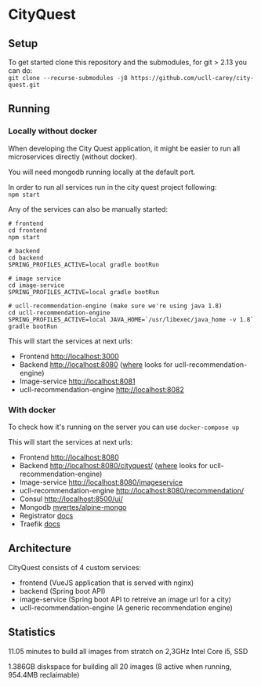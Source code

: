 # CityQuest

## Setup
To get started clone this repository and the submodules, for git > 2.13 you can do:<br>
`git clone --recurse-submodules -j8 https://github.com/ucll-carey/city-quest.git`

## Running
### Locally without docker
When developing the City Quest application, it might be easier to run all microservices directly (without docker).

You will need mongodb running locally at the default port.

In order to run all services run in the city quest project following:<br>
`npm start`

Any of the services can also be manually started:
```
# frontend
cd frontend
npm start

# backend
cd backend
SPRING_PROFILES_ACTIVE=local gradle bootRun

# image service
cd image-service
SPRING_PROFILES_ACTIVE=local gradle bootRun

# ucll-recommendation-engine (make sure we're using java 1.8)
cd ucll-recommendation-engine
SPRING_PROFILES_ACTIVE=local JAVA_HOME=`/usr/libexec/java_home -v 1.8` gradle bootRun
```
This will start the services at next urls:

- Frontend [http://localhost:3000](http://localhost:3000)
- Backend [http://localhost:8080](http://localhost:8080/games) ([where](http://localhost:8080/games/debug) looks for ucll-recommendation-engine)
- Image-service [http://localhost:8081](http://localhost:8081/leuven)
- ucll-recommendation-engine [http://localhost:8082](http://localhost:8082/recommendation/recommend/larry)

### With docker
To check how it's running on the server you can use `docker-compose up`

This will start the services at next urls:

- Frontend [http://localhost:8080](http://localhost:8080)
- Backend [http://localhost:8080/cityquest/](http://localhost:8080/cityquest/games) ([where](http://localhost:8080/cityquest/games/debug) looks for ucll-recommendation-engine)
- Image-service [http://localhost:8080/imageservice](http://localhost:8080/imageservice/leuven)
- ucll-recommendation-engine [http://localhost:8080/recommendation/](http://localhost:8080/recommendation/recommend/larry)
- Consul [http://localhost:8500/ui/](http://localhost:8500/ui/)
- Mongodb [mvertes/alpine-mongo](https://hub.docker.com/r/mvertes/alpine-mongo/)
- Registrator [docs](http://gliderlabs.github.io/registrator/latest/)
- Traefik [docs](https://docs.traefik.io/)

## Architecture
CityQuest consists of 4 custom services:
- frontend (VueJS application that is served with nginx)
- backend  (Spring boot API)
- image-service (Spring boot API to retreive an image url for a city)
- ucll-recommendation-engine (A generic recommendation engine)

## Statistics
11.05 minutes to build all images from stratch on 2,3GHz Intel Core i5, SSD

1.386GB diskspace for building all 20 images (8 active when running, 954.4MB reclaimable)
